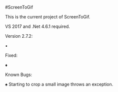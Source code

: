 ﻿#ScreenToGif  

This is the current project of ScreenToGif.  

VS 2017 and .Net 4.6.1 required.  


Version 2.7.2:

• 

Fixed:

♦ 

Known Bugs:

♠ Starting to crop a small image throws an exception.
